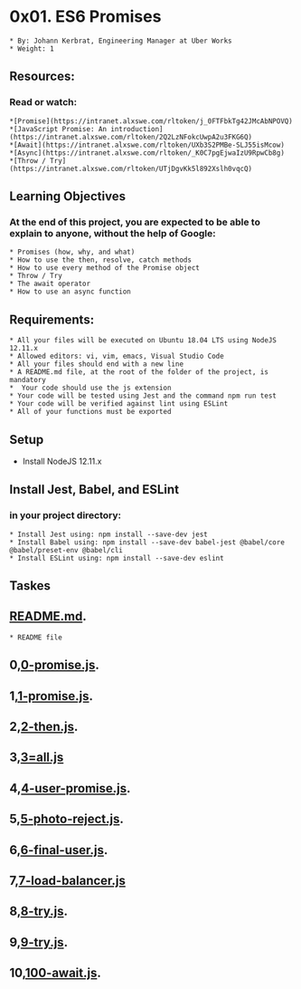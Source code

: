 # 0x01. ES6 Promises
    * By: Johann Kerbrat, Engineering Manager at Uber Works
    * Weight: 1

## Resources:
### Read or watch:
    *[Promise](https://intranet.alxswe.com/rltoken/j_0FTFbkTg42JMcAbNPOVQ)
    *[JavaScript Promise: An introduction](https://intranet.alxswe.com/rltoken/2Q2LzNFokcUwpA2u3FKG6Q)
    *[Await](https://intranet.alxswe.com/rltoken/UXb3S2PMBe-SLJ55isMcow)
    *[Async](https://intranet.alxswe.com/rltoken/_K0C7pgEjwaIzU9RpwCb8g)
    *[Throw / Try](https://intranet.alxswe.com/rltoken/UTjDgvKk5l892Xslh0vqcQ)

## Learning Objectives
### At the end of this project, you are expected to be able to explain to anyone, without the help of Google:
    * Promises (how, why, and what)
    * How to use the then, resolve, catch methods
    * How to use every method of the Promise object
    * Throw / Try
    * The await operator
    * How to use an async function

## Requirements:
    * All your files will be executed on Ubuntu 18.04 LTS using NodeJS 12.11.x
    * Allowed editors: vi, vim, emacs, Visual Studio Code
    * All your files should end with a new line
    * A README.md file, at the root of the folder of the project, is mandatory
    *  Your code should use the js extension
    * Your code will be tested using Jest and the command npm run test
    * Your code will be verified against lint using ESLint
    * All of your functions must be exported

## Setup 
* Install NodeJS 12.11.x

## Install Jest, Babel, and ESLint
### in your project directory:
    * Install Jest using: npm install --save-dev jest
    * Install Babel using: npm install --save-dev babel-jest @babel/core @babel/preset-env @babel/cli
    * Install ESLint using: npm install --save-dev eslint


## Taskes

## [README.md](./README.md).	
    * README file	

## 0,[0-promise.js](./0-promise.js).
     

## 1,[1-promise.js](./1-promise.js).
      

## 2,[2-then.js](./2-then.js).
    

 
## 3,[3=all.js](./3=all.js)

## 4,[4-user-promise.js](./4-user-promise.js).

## 5,[5-photo-reject.js](./5-photo-reject.js).
    

## 6,[6-final-user.js](./6-final-user.js).

## 7,[7-load-balancer.js](./7-load-balancer.js)

## 8,[8-try.js](./8-try.js).

## 9,[9-try.js](./5-9-try.js).
    

## 10,[100-await.js](./100-await.js).

